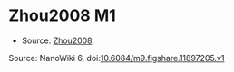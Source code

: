 <a name="material" />

# Zhou2008 M1
<script type="application/ld+json">
  {
    "@context": "https://schema.org/",
    "@type": "ChemicalSubstance",
    "@id": "https://egonw.github.io/nanowiki/nanowiki213.html#material",
    "http://purl.org/dc/terms/conformsTo":
      {
        "@type": "CreativeWork",
        "@id": "https://bioschemas.org/profiles/ChemicalSubstance/0.4-RELEASE/"
      },
    "identfier": "213",
    "name": "Zhou2008 M1",
    "url": "https://egonw.github.io/nanowiki/nanowiki213.html#material",
    "sameAs": "http://127.0.0.1/mediawiki/index.php/Special:URIResolver/Zhou2008_M1"
  }
</script>


* Source: [Zhou2008](Zhou2008.md)


Source: NanoWiki 6, doi:[10.6084/m9.figshare.11897205.v1](https://doi.org/10.6084/m9.figshare.11897205.v1)
